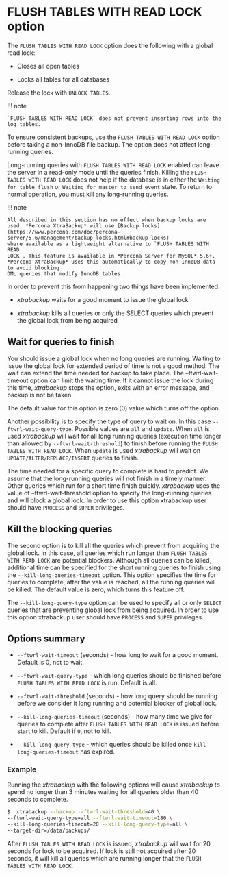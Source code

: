 # FLUSH TABLES WITH READ LOCK option

The `FLUSH TABLES WITH READ LOCK` option does the following with a global read lock:

* Closes all open tables

* Locks all tables for all databases

Release the lock with `UNLOCK TABLES`.

!!! note
   
    `FLUSH TABLES WITH READ LOCK` does not prevent inserting rows into the log tables.

To ensure consistent backups, use the `FLUSH TABLES WITH READ LOCK` option before taking a non-InnoDB file backup. The option does not affect long-running queries.

Long-running queries with `FLUSH TABLES WITH READ LOCK` enabled can leave the server in a read-only mode until the queries finish. Killing the `FLUSH TABLES WITH READ LOCK` does not help if the database is in either the `Waiting for table flush` or `Waiting for master to send event` state. To return to normal operation, you must kill any long-running queries.

!!! note
   
    All described in this section has no effect when backup locks are
    used. *Percona XtraBackup* will use [Backup locks](https://www.percona.com/doc/percona-server/5.6/management/backup_locks.html#backup-locks)
    where available as a lightweight alternative to `FLUSH TABLES WITH READ
    LOCK`. This feature is available in *Percona Server for MySQL* 5.6+.
    *Percona XtraBackup* uses this automatically to copy non-InnoDB data to avoid blocking
    DML queries that modify InnoDB tables.

In order to prevent this from happening two things have been implemented:

* *xtrabackup* waits for a good moment to issue the global lock

* *xtrabackup* kills all queries or only the SELECT queries which prevent the
global lock from being acquired

## Wait for queries to finish

You should issue a global lock when no long queries are running. Waiting to issue the global lock for extended period of time is not a good method. The wait can extend the time needed for
backup to take place. The –ftwrl-wait-timeout option can limit the
waiting time. If it cannot issue the lock during this
time, *xtrabackup* stops the option, exits with an error message, and backup is
not be taken.

The default value for this option is zero (0) value which turns off the option.

Another possibility is to specify the type of query to wait on. In this case
`--ftwrl-wait-query-type`. Possible values are `all` and
`update`. When `all` is used *xtrabackup* will wait for all long running
queries (execution time longer than allowed by `--ftwrl-wait-threshold`)
to finish before running the `FLUSH TABLES WITH READ LOCK`. When `update` is
used *xtrabackup* will wait on `UPDATE/ALTER/REPLACE/INSERT` queries to
finish.

The time needed for a specific query to complete is hard to predict. We assume that the long-running queries will not finish in a timely manner. Other queries which run for a short time finish quickly. *xtrabackup* uses the value of
–ftwrl-wait-threshold option to specify the long-running queries
and will block a global lock. In order to use this option
xtrabackup user should have `PROCESS` and `SUPER` privileges.

## Kill the blocking queries

The second option is to kill all the queries which prevent from acquiring the
global lock. In this case, all queries which run longer than `FLUSH TABLES WITH
READ LOCK` are potential blockers. Although all queries can be killed,
additional time can be specified for the short running queries to finish using
the `--kill-long-queries-timeout` option. This option
specifies the time for queries to complete, after the value is reached, all the
running queries will be killed. The default value is zero, which turns this
feature off.

The `--kill-long-query-type` option can be used to specify all or only
`SELECT` queries that are preventing global lock from being acquired. In order
to use this option xtrabackup user should have `PROCESS` and `SUPER`
privileges.

## Options summary

* `--ftwrl-wait-timeout` (seconds) - how long to wait for a
good moment. Default is 0, not to wait.


* `--ftwrl-wait-query-type` - which long queries
should be finished before `FLUSH TABLES WITH READ LOCK` is run. Default is
all.

* `--ftwrl-wait-threshold` (seconds) - how long query
should be running before we consider it long running and potential blocker of
global lock.

* `--kill-long-queries-timeout` (seconds) - how many time
we give for queries to complete after `FLUSH TABLES WITH READ LOCK` is
issued before start to kill. Default if `0`, not to kill.

* `--kill-long-query-type` - which queries should be killed once
`kill-long-queries-timeout` has expired.

### Example

Running the *xtrabackup* with the following options will cause *xtrabackup*
to spend no longer than 3 minutes waiting for all queries older than 40 seconds
to complete.

```{.bash data-prompt="$"}
$  xtrabackup --backup --ftwrl-wait-threshold=40 \
--ftwrl-wait-query-type=all --ftwrl-wait-timeout=180 \
--kill-long-queries-timeout=20 --kill-long-query-type=all \
--target-dir=/data/backups/
```

After `FLUSH TABLES WITH READ LOCK` is issued, *xtrabackup* will wait for 20
seconds for lock to be acquired. If lock is still not acquired after 20 seconds,
it will kill all queries which are running longer that the `FLUSH TABLES WITH
READ LOCK`.
